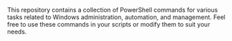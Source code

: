 This repository contains a collection of PowerShell commands for various tasks related to Windows administration, automation, and management. Feel free to use these commands in your scripts or modify them to suit your needs.
